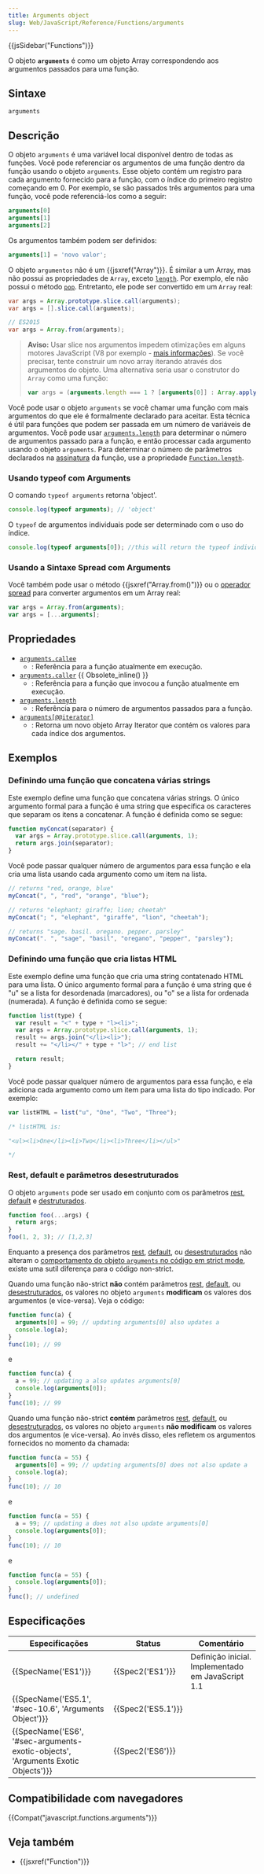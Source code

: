 ```yaml
---
title: Arguments object
slug: Web/JavaScript/Reference/Functions/arguments
---
```

{{jsSidebar("Functions")}}

O objeto **`arguments`** é como um objeto Array correspondendo aos argumentos passados para uma função.

## Sintaxe

```
arguments
```

## Descrição

O objeto `arguments` é uma variável local disponível dentro de todas as funções. Você pode referenciar os argumentos de uma função dentro da função usando o objeto `arguments`. Esse objeto contém um registro para cada argumento fornecido para a função, com o índice do primeiro registro começando em 0. Por exemplo, se são passados três argumentos para uma função, você pode referenciá-los como a seguir:

```js
arguments[0]
arguments[1]
arguments[2]
```

Os argumentos também podem ser definidos:

```js
arguments[1] = 'novo valor';
```

O objeto `argumentos` não é um {{jsxref("Array")}}. É similar a um Array, mas não possui as propriedades de `Array`, exceto [`length`](/pt-BR/docs/Web/JavaScript/Reference/Functions/arguments/length). Por exemplo, ele não possui o método [`pop`](/pt-BR/docs/Web/JavaScript/Reference/Global_Objects/Array/pop). Entretanto, ele pode ser convertido em um `Array` real:

```java
var args = Array.prototype.slice.call(arguments);
var args = [].slice.call(arguments);

// ES2015
var args = Array.from(arguments);
```

> **Aviso:** Usar slice nos argumentos impedem otimizações em alguns motores JavaScript (V8 por exemplo - [mais informações](https://github.com/petkaantonov/bluebird/wiki/Optimization-killers#3-managing-arguments)). Se você precisar, tente construir um novo array iterando através dos argumentos do objeto. Uma alternativa seria usar o construtor do `Array` como uma função:
>
> ```js
> var args = (arguments.length === 1 ? [arguments[0]] : Array.apply(null, arguments));
> ```

Você pode usar o objeto `arguments` se você chamar uma função com mais argumentos do que ele é formalmente declarado para aceitar. Esta técnica é útil para funções que podem ser passada em um número de variáveis de argumentos. Você pode usar [`arguments.length`](/pt-BR/docs/JavaScript/Reference/Functions_and_function_scope/arguments/length) para determinar o número de argumentos passado para a função, e então processar cada argumento usando o objeto `arguments`. Para determinar o número de parâmetros declarados na [assinatura](/pt-BR/docs/Glossary/Signature/Function) da função, use a propriedade [`Function.length`](/pt-BR/docs/JavaScript/Reference/Global_Objects/Function/length).

### Usando typeof com Arguments

O comando `typeof arguments` retorna 'object'.

```js
console.log(typeof arguments); // 'object'
```

O `typeof` de argumentos individuais pode ser determinado com o uso do índice.

```js
console.log(typeof arguments[0]); //this will return the typeof individual arguments.
```

### Usando a Sintaxe Spread com Arguments

Você também pode usar o método {{jsxref("Array.from()")}} ou o [operador spread](/pt-BR/docs/Web/JavaScript/Reference/Operators/Spread_operator) para converter argumentos em um Array real:

```js
var args = Array.from(arguments);
var args = [...arguments];
```

## Propriedades

- [`arguments.callee`](/pt-BR/docs/Web/JavaScript/Reference/Functions/arguments/callee)
  - : Referência para a função atualmente em execução.
- [`arguments.caller`](/pt-BR/docs/Web/JavaScript/Reference/Functions/arguments/caller) {{ Obsolete_inline() }}
  - : Referência para a função que invocou a função atualmente em execução.
- [`arguments.length`](/pt-BR/docs/Web/JavaScript/Reference/Functions/arguments/length)
  - : Referência para o número de argumentos passados para a função.
- [`arguments[@@iterator]`](/pt-BR/docs/Web/JavaScript/Reference/Functions/arguments/@@iterator)
  - : Retorna um novo objeto Array Iterator que contém os valores para cada índice dos argumentos.

## Exemplos

### Definindo uma função que concatena várias strings

Este exemplo define uma função que concatena várias strings. O único argumento formal para a função é uma string que especifica os caracteres que separam os itens a concatenar. A função é definida como se segue:

```js
function myConcat(separator) {
  var args = Array.prototype.slice.call(arguments, 1);
  return args.join(separator);
}
```

Você pode passar qualquer número de argumentos para essa função e ela cria uma lista usando cada argumento como um item na lista.

```js
// returns "red, orange, blue"
myConcat(", ", "red", "orange", "blue");

// returns "elephant; giraffe; lion; cheetah"
myConcat("; ", "elephant", "giraffe", "lion", "cheetah");

// returns "sage. basil. oregano. pepper. parsley"
myConcat(". ", "sage", "basil", "oregano", "pepper", "parsley");
```

### Definindo uma função que cria listas HTML

Este exemplo define uma função que cria uma string contatenado HTML para uma lista. O único argumento formal para a função é uma string que é "u" se a lista for desordenada (marcadores), ou "o" se a lista for ordenada (numerada). A função é definida como se segue:

```js
function list(type) {
  var result = "<" + type + "l><li>";
  var args = Array.prototype.slice.call(arguments, 1);
  result += args.join("</li><li>");
  result += "</li></" + type + "l>"; // end list

  return result;
}
```

Você pode passar qualquer número de argumentos para essa função, e ela adiciona cada argumento como um item para uma lista do tipo indicado. Por exemplo:

```js
var listHTML = list("u", "One", "Two", "Three");

/* listHTML is:

"<ul><li>One</li><li>Two</li><li>Three</li></ul>"

*/
```

### Rest, default e parâmetros desestruturados

O objeto `arguments` pode ser usado em conjunto com os parâmetros [rest](/pt-BR/docs/Web/JavaScript/Reference/Functions/rest_parameters), [default](/pt-BR/docs/Web/JavaScript/Reference/Functions/Default_parameters) e [destruturados](/pt-BR/docs/Web/JavaScript/Reference/Operators/Destructuring_assignment).

```js
function foo(...args) {
  return args;
}
foo(1, 2, 3); // [1,2,3]
```

Enquanto a presença dos parâmetros [rest](/pt-BR/docs/Web/JavaScript/Reference/Functions/rest_parameters), [default](/pt-BR/docs/Web/JavaScript/Reference/Functions/Default_parameters), ou [desestruturados](/pt-BR/docs/Web/JavaScript/Reference/Operators/Destructuring_assignment) não alteram o [comportamento do objeto `arguments` no código em strict mode](/pt-BR/docs/Web/JavaScript/Reference/Strict_mode#Making_eval_and_arguments_simpler), existe uma sutil diferença para o código non-strict.

Quando uma função não-strict **não** contém parâmetros [rest](/pt-BR/docs/Web/JavaScript/Reference/Functions/rest_parameters), [default](/pt-BR/docs/Web/JavaScript/Reference/Functions/Default_parameters), ou [desestruturados](/pt-BR/docs/Web/JavaScript/Reference/Operators/Destructuring_assignment), os valores no objeto `arguments` **modificam** os valores dos argumentos (e vice-versa). Veja o código:

```js
function func(a) {
  arguments[0] = 99; // updating arguments[0] also updates a
  console.log(a);
}
func(10); // 99
```

e

```js
function func(a) {
  a = 99; // updating a also updates arguments[0]
  console.log(arguments[0]);
}
func(10); // 99
```

Quando uma função não-strict **contém** parâmetros [rest](/pt-BR/docs/Web/JavaScript/Reference/Functions/rest_parameters), [default](/pt-BR/docs/Web/JavaScript/Reference/Functions/Default_parameters), ou [desestruturados](/pt-BR/docs/Web/JavaScript/Reference/Operators/Destructuring_assignment), os valores no objeto `arguments` **não modificam** os valores dos argumentos (e vice-versa). Ao invés disso, eles refletem os argumentos fornecidos no momento da chamada:

```js
function func(a = 55) {
  arguments[0] = 99; // updating arguments[0] does not also update a
  console.log(a);
}
func(10); // 10
```

e

```js
function func(a = 55) {
  a = 99; // updating a does not also update arguments[0]
  console.log(arguments[0]);
}
func(10); // 10
```

e

```js
function func(a = 55) {
  console.log(arguments[0]);
}
func(); // undefined
```

## Especificações

| Especificações                                                                                               | Status                   | Comentário                                        |
| ------------------------------------------------------------------------------------------------------------ | ------------------------ | ------------------------------------------------- |
| {{SpecName('ES1')}}                                                                                     | {{Spec2('ES1')}}     | Definição inicial. Implementado em JavaScript 1.1 |
| {{SpecName('ES5.1', '#sec-10.6', 'Arguments Object')}}                                     | {{Spec2('ES5.1')}} |                                                   |
| {{SpecName('ES6', '#sec-arguments-exotic-objects', 'Arguments Exotic Objects')}} | {{Spec2('ES6')}}     |                                                   |

## Compatibilidade com navegadores

{{Compat("javascript.functions.arguments")}}

## Veja também

- {{jsxref("Function")}}
